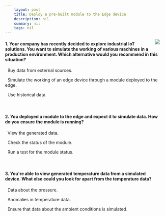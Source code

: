 ```yaml
---
    layout: post
    title: Deploy a pre-built module to the Edge device 
    description: nil
    summary: nil
    tags: nil
---
```



 <a target="_blank" href="https://docs.microsoft.com/en-us/learn/modules/deploy-prebuilt-module-edge-device/7-knowledge-check/"><i class="fas fa-external-link-alt"></i> </a>
 <img align="right" src="https://docs.microsoft.com/en-us/learn/achievements/student-evangelism/deploy-pre-built-module-iot-edge.svg">
####  1. Your company has recently decided to explore industrial IoT solutions. You want to simulate the working of various machines in a production environment. Which alternative would you recommend in this situation?


<i class='far fa-square'></i> &nbsp;&nbsp;Buy data from external sources.

<i class='fas fa-check-square' style='color: Dodgerblue;'></i> &nbsp;&nbsp;Simulate the working of an edge device through a module deployed to the edge.

<i class='far fa-square'></i> &nbsp;&nbsp;Use historical data.
<br />
<br />
<br />

####  2. You deployed a module to the edge and expect it to simulate data. How do you ensure the module is running?


<i class='fas fa-check-square' style='color: Dodgerblue;'></i> &nbsp;&nbsp;View the generated data.

<i class='far fa-square'></i> &nbsp;&nbsp;Check the status of the module.

<i class='far fa-square'></i> &nbsp;&nbsp;Run a test for the module status.
<br />
<br />
<br />

####  3. You're able to view generated temperature data from a simulated device. What else could you look for apart from the temperature data?


<i class='far fa-square'></i> &nbsp;&nbsp;Data about the pressure.

<i class='far fa-square'></i> &nbsp;&nbsp;Anomalies in temperature data.

<i class='fas fa-check-square' style='color: Dodgerblue;'></i> &nbsp;&nbsp;Ensure that data about the ambient conditions is simulated.
<br />
<br />
<br />
